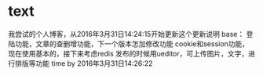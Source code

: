 # text
我尝试的个人博客，从2016年3月31日14:24:15开始更新这个更新说明
base：
  登陆功能，文章的查删增功能，下一个版本怎加修改功能
  cookie和session功能， 现在使用基本的，接下来考虑redis
  发布的时候用ueditor，可上传图片，文字，进行排版等功能
    time by 2016年3月31日14:26:22
    
